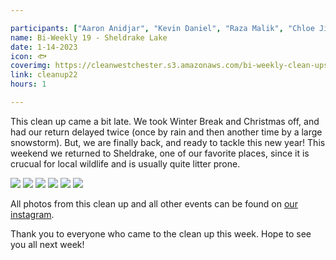 ```yaml
---

participants: ["Aaron Anidjar", "Kevin Daniel", "Raza Malik", "Chloe Ji", "Kelly Deng", "Sonya Chen", "Jayden Tang"]
name: Bi-Weekly 19 - Sheldrake Lake
date: 1-14-2023
icon: 🐟
coverimg: https://cleanwestchester.s3.amazonaws.com/bi-weekly-clean-ups/clean-up-23/cleanup22-1.jpg
link: cleanup22
hours: 1

---
```


This clean up came a bit late. We took Winter Break and Christmas off, and had our return delayed twice (once by rain and then another time by a large snowstorm). But, we are finally back, and ready to tackle this new year! This weekend we returned to Sheldrake, one of our favorite places, since it is crucual for local wildlife and is usually quite litter prone.

![](https://cleanwestchester.s3.amazonaws.com/bi-weekly-clean-ups/clean-up-23/cleanup22-2.jpg)
![](https://cleanwestchester.s3.amazonaws.com/bi-weekly-clean-ups/clean-up-23/cleanup22-3.jpg)
![](https://cleanwestchester.s3.amazonaws.com/bi-weekly-clean-ups/clean-up-23/cleanup22-6.jpg)
![](https://cleanwestchester.s3.amazonaws.com/bi-weekly-clean-ups/clean-up-23/cleanup22-5.jpg)
![](https://cleanwestchester.s3.amazonaws.com/bi-weekly-clean-ups/clean-up-23/cleanup22-7.jpg)
![](https://cleanwestchester.s3.amazonaws.com/bi-weekly-clean-ups/clean-up-23/cleanup22-8.jpg)

All photos from this clean up and all other events can be found on [our instagram](https://www.instagram.com/cleanwestchester/).

Thank you to everyone who came to the clean up this week. Hope to see you all next week!